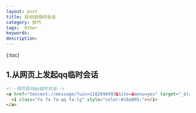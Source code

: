 ```yaml
---
layout: post
title: 启动QQ临时会话
category: 技巧	
tags:  Other
keywords: 
description: 
---
```

 
{:toc} 



## 1.从网页上发起qq临时会话

```html
<!--网页启动qq临时对话-->
<a href="tencent://message/?uin=1182696993&Site=&menu=yes" target="_blank">
  <i class="fa fa fa-qq fa-lg" style="color:#16a095;"></i>
</a>
```
